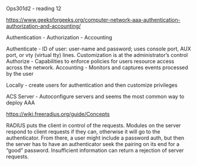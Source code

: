 Ops301d2 - reading 12

https://www.geeksforgeeks.org/computer-network-aaa-authentication-authorization-and-accounting/

Authentication - Authorization - Accounting

Authenticate - ID of user: user-name and password; uses console port, AUX port, or vty (virtual tty) lines. Customization is at the administrator’s control
Authorize - Capabilities to enforce policies for users resource access across the network.
Accounting - Monitors and captures events processed by the user

Locally - create users for authentication and then customize privileges

ACS Server - Autoconfigure servers and seems the most common way to deploy AAA


https://wiki.freeradius.org/guide/Concepts 

RADIUS puts the client in control of the requests. Modules on the server respond to client requests if they can, otherwise it will go to the authenticator. From there, a user might include a password auth, but then the server has to have an authenticator seek the pairing on its end for a “good” password. Insufficient information can return a rejection of server requests.
